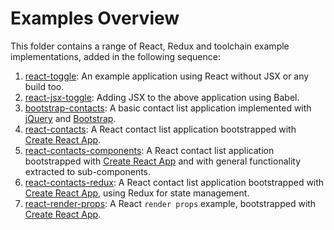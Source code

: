 # Examples Overview

This folder contains a range of React, Redux and toolchain example implementations, added in the following sequence:

1. [react-toggle](react-toggle): An example application using React without JSX or any build too.
2. [react-jsx-toggle](react-jsx-toggle): Adding JSX to the above application using Babel.
3. [bootstrap-contacts](bootstrap-contacts): A basic contact list application implemented with [jQuery](https://jquery.com/) and [Bootstrap](https://getbootstrap).
4. [react-contacts](react-contacts): A React contact list application bootstrapped with [Create React App](https://create-react-app.dev/).
5. [react-contacts-components](react-contacts-components): A React contact list application bootstrapped with [Create React App](https://create-react-app.dev/) and with general functionality extracted to sub-components.
6. [react-contacts-redux](react-contacts-redux): A React contact list application bootstrapped with [Create React App](https://create-react-app.dev/), using Redux for state  management.
7. [react-render-props](react-render-props): A React `render props` example, bootstrapped with [Create React App](https://create-react-app.dev/).
